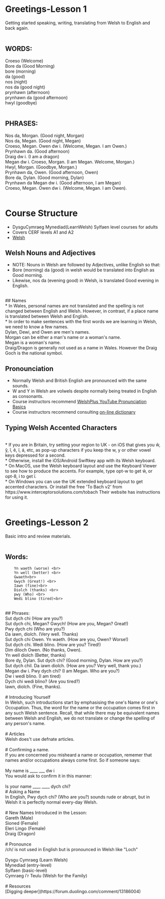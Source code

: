 # Greetings-Lesson 1<br>
Getting started speaking, writing, translating from Welsh to English and back again. <br> 
<br>
## WORDS:<br>
Croeso (Welcome) <br>
Bore da (Good Morning) <br>
bore (morning) <br>
da (good) <br>
nos (night) <br>
nos da (good night) <br>
prynhawn (afternoon)<br>
prynhawn da (good afternoon) <br>
hwyl (goodbye) <br>
<br>

## PHRASES: <br>
Nos da, Morgan.  (Good night, Morgan)<br>
Nos da, Megan.  (Good night, Megan)<br>
Croeso, Megan.  Owen dw i.  (Welcome, Megan.  I am Owen.)<br>
Prynhawn da.  (Good afternoon)<br>
Draig dw i.  (I am a dragon)<br>
Megan dw i.  Croeso, Morgan.  (I am Megan.  Welcome, Morgan.) <br>
Hwyl, Morgan.  (Goodbye, Morgan.)<br>
Prynhawn da, Owen. (Good afternoon, Owen) <br>
Bore da, Dylan. (Good morning, Dylan)<br>
Prynhawn da Megan dw i.  (Good afternoon, I am Megan) <br>
Croeso, Megan.  Owen dw i.  (Welcome, Megan.  I am Owen).<br>
<br>


# Course Structure<br>
* DysguCymraeg Mynediad(LearnWelsh) Sylfaen level courses for adults <br>
* Covers CERF levels A1 and A2<br>
* [Welsh](https://www.learnwelsh.cymru) <br>

## Welsh Nouns and Adjectives<br>
* NOTE: Nouns in Welsh are followed by Adjectives, unlike English so that:<br>
* Bore (morning) da (good) in welsh would be translated into English as Good morning.<br>
* Likewise, nos da (evening good) in Welsh, is translated Good evening in English.<br>
<br>
## Names<br>
* In Wales, personal names are not translated and the spelling is not changed between English and Welsh.  However, in contrast, if a place name is translated between Welsh and English. <br>
* In order to make sentences with the first words we are learning in Welsh, we need to know a few names. <br>
        Dylan, Dewi, and Owen are men's names. <br>
        Morgan can be either a man's name or a woman's name. <br>
        Megan is a woman's name. <br>
        Draig/Dragon is generally not used as a name in Wales. However the Draig Goch is the national symbol. <br>

## Pronounciation<br>
* Normally Welsh and British English are pronounced with the same sounds.  <br>
* W and Y in Welsh are volwels despite normally being treated in English as consonants. <br>
* Course instructors recommend [WelshPlus YouTube Pronunciation Basics](https://www.youtube.com/playlist?list=PLz6oFM0_IszwxmU7dMcGQClZ5zMwX2EdY)<br>
* Course instructors recommend consulting [on-line dictionary](www.gweiadur.com)<br>

## Typing Welsh Accented Characters <br>
<br>
    * If you are in Britain, try setting your region to UK - on iOS that gives you ŵ, ŷ, î, ê, ï, á, etc, as pop-up characters if you keep the w, y or other vowel keys depressed for a second.<br>
    * Otherwise, install the iOS/Android Swiftkey app with its Welsh keyboard.<br>
    * On MacOS, use the Welsh keyboard layout and use the Keyboard Viewer to see how to produce the accents. For example, type opt-w to get ŵ, or opt-8, i to get ï.<br>
    * On Windows you can use the UK extended keyboard layout to get accented characters. Or install the free 'To Bach v2' from https://www.interceptorsolutions.com/tobach Their website has instructions for using it.<br>
<br>


# Greetings-Lesson 2<br>
Basic intro and review materials. <br>
<br>
## Words:<br>
        Yn waeth (worse) <br>
        Yn well (better) <br>
        Gwaeth<br>
        Gwych (Great!) <br>
        Iawn (fine)<br>
        Diolch (thanks) <br>
        pwy (Who) <br>
        Wedi blino (tired)<br>
<br>
## Phrases:<br>
        Sut dych chi (How are you?) <br>
        Sut dych chi, Megan?  Gwych! (How are you, Megan?  Great!)<br>
        Pwy dych chi (Who are you?) <br>
        Da iawn, diolch. (Very well. Thanks)<br>
        Sut dych chi Owen.  Yn waeth.  (How are you, Owen?  Worse!)<br>
        Sut dych chi.  Wedi blino.  (How are you? Tired!) <br>
        Dim diloch Owen. (No thanks, Owen). <br>
        Yn well diolch (Better, thanks)<br>
        Bore dy, Dylan.  Sut dych chi?  (Good morning, Dylan.  How are you?) <br>
        Sut dych chil.  Da iawn diolch.  (How are you?  Very well, thank you.)<br>
        Megan dw i.  Pwy dych chi?  (I am Megan. Who are you?) <br>
        Dw i wedi blino.  (I am tired)<br>
        Dych chi wedi blino?  (Are you tired?)<br>
        Iawn, diolch.  (Fine, thanks). <br>
<br>
# Introducing Yourself<br>
In Welsh, such introductions start by emphasising the one's Name or one's Occupation.  Thus, the word for the name or the occupation comes first in any such Welsh sentence. Recall, that while there may be equivalent names between Welsh and English, we do not translate or change the spelling of any person's name. <br>
<br>
# Articles <br>
Welsh does't use defnate articles. <br>
<br>
# Confirming a name. <br>
If you are concerned you misheard a name or occupation, rememer that names and/or occupations always come first.  So if someone says:<br>
<br>
        My name is ____
        ___ dw i 
<br>
You would ask to confirm it in this manner: <br>
<br>
        Is your name ____
        ____ dych chi? 
<br>
# Asking a Name <br>
In English, Pwy dych chi? (Who are you?) sounds rude or abrupt, but in Welsh it is perfectly normal every-day Welsh. <br>
<br>
#  New Names Introduced in the Lesson:<br>
Gareth (Male)<br>
Sioned (Female)<br>
Eleri Lingo (Female)<br>
Draig (Dragon) <br>
<br>
# Pronounce <br>
/ch/ is not used in English but is pronounced in Welsh like "Loch" <br>
<br>
Dysgu Cymraeg (Learn Welsh) <br>
Mynediad (entry-level) <br>
Sylfaen (basic-level) <br>
Cymraeg i'r Teulu (Welsh for the Family) <br>
<br>
# Resources <br>
[Digging deeper](https://forum.duolingo.com/comment/13186004)<br>
<br>
